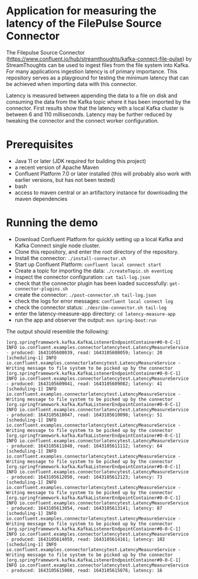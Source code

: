 # Application for measuring the latency of the FilePulse Source Connector

The Filepulse Source Connector (https://www.confluent.io/hub/streamthoughts/kafka-connect-file-pulse) by StreamThoughts can be used to ingest files from the file system into Kafka. 
For many applications ingestion latency is of primary importance. This repository serves as a playground for testing the minimum latency that can be achieved when importing data with this connector. 

Latency is measured between appending the data to a file on disk and consuming the data from the Kafka topic where it has been imported by the connector. 
First results show that the latency with a local Kafka cluster is between 6 and 110 milliseconds. 
Latency may be further reduced by tweaking the connector and the connect worker configuration. 

# Prerequisites
* Java 11 or later (JDK required for building this project)
* a recent version of Apache Maven
* Confluent Platform 7.0 or later installed (this will probably also work with earlier versions, but has not been tested)
* bash 
* access to maven central or an artifactory instance for downloading the maven dependencies

# Running the demo
* Download Confluent Platform for quickly setting up a local Kafka and Kafka Connect single node cluster. 
* Clone this repository, and enter the root directory of the repository. 
* Install the connector: `./install-connector.sh`
* Start up Confluent Platform: `confluent local connect start`
* Create a topic for importing the data: `./createTopic.sh eventLog`
* inspect the connector configuration: `cat tail-log.json`
* check that the connector plugin has been loaded successfully: `get-connector-plugins.sh`
* create the connector: `./post-connector.sh tail-log.json`
* check the logs for error messages: `confluent local connect log`
* check the connector status: `./desribe-connector.sh tail-log`
* enter the latency-measure-app directory: `cd latency-measure-app`
* run the app and observer the output: `mvn spring-boot:run`

The output should resemble the following: 

```
[org.springframework.kafka.KafkaListenerEndpointContainer#0-0-C-1] INFO io.confluent.examples.connectorlatencytest.LatencyMeasureService - produced: 1643105608039, read: 1643105608059; latency: 20
[scheduling-1] INFO io.confluent.examples.connectorlatencytest.LatencyMeasureService - Writing message to file system to be picked up by the connector
[org.springframework.kafka.KafkaListenerEndpointContainer#0-0-C-1] INFO io.confluent.examples.connectorlatencytest.LatencyMeasureService - produced: 1643105609041, read: 1643105609082; latency: 41
[scheduling-1] INFO io.confluent.examples.connectorlatencytest.LatencyMeasureService - Writing message to file system to be picked up by the connector
[org.springframework.kafka.KafkaListenerEndpointContainer#0-0-C-1] INFO io.confluent.examples.connectorlatencytest.LatencyMeasureService - produced: 1643105610047, read: 1643105610098; latency: 51
[scheduling-1] INFO io.confluent.examples.connectorlatencytest.LatencyMeasureService - Writing message to file system to be picked up by the connector
[org.springframework.kafka.KafkaListenerEndpointContainer#0-0-C-1] INFO io.confluent.examples.connectorlatencytest.LatencyMeasureService - produced: 1643105611048, read: 1643105611112; latency: 64
[scheduling-1] INFO io.confluent.examples.connectorlatencytest.LatencyMeasureService - Writing message to file system to be picked up by the connector
[org.springframework.kafka.KafkaListenerEndpointContainer#0-0-C-1] INFO io.confluent.examples.connectorlatencytest.LatencyMeasureService - produced: 1643105612050, read: 1643105612123; latency: 73
[scheduling-1] INFO io.confluent.examples.connectorlatencytest.LatencyMeasureService - Writing message to file system to be picked up by the connector
[org.springframework.kafka.KafkaListenerEndpointContainer#0-0-C-1] INFO io.confluent.examples.connectorlatencytest.LatencyMeasureService - produced: 1643105613054, read: 1643105613141; latency: 87
[scheduling-1] INFO io.confluent.examples.connectorlatencytest.LatencyMeasureService - Writing message to file system to be picked up by the connector
[org.springframework.kafka.KafkaListenerEndpointContainer#0-0-C-1] INFO io.confluent.examples.connectorlatencytest.LatencyMeasureService - produced: 1643105614059, read: 1643105614161; latency: 102
[scheduling-1] INFO io.confluent.examples.connectorlatencytest.LatencyMeasureService - Writing message to file system to be picked up by the connector
[org.springframework.kafka.KafkaListenerEndpointContainer#0-0-C-1] INFO io.confluent.examples.connectorlatencytest.LatencyMeasureService - produced: 1643105615060, read: 1643105615076; latency: 16
```

